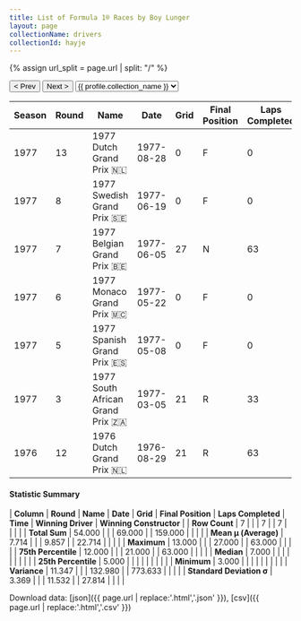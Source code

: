 ```yaml
---
title: List of Formula 1® Races by Boy Lunger
layout: page
collectionName: drivers
collectionId: hayje
---
```


{% assign url_split = page.url | split: "/" %}
<div id="collection-navigation">
<button onclick="selector.options[selector.selectedIndex-1].value && (window.location = selector.options[selector.selectedIndex-1].value);">&lt; Prev</button>
<button onclick="selector.options[selector.selectedIndex+1].value && (window.location = selector.options[selector.selectedIndex+1].value);">Next &gt;</button>
<select id="selector" onchange="this.options[this.selectedIndex].value && (window.location = this.options[this.selectedIndex].value);">
  {% for collectionId in site.data[page.collectionName].refs %}
    {% if collectionId == page.collectionId %}
      {% assign selected = "selected" %}
    {% else %}
      {% assign selected = "" %}
    {% endif %}
    {% assign profile = site.data[page.collectionName][collectionId].profile %}
    <option value="/f1/{{ page.collectionName }}/{{ collectionId }}/{{ url_split[4] }}" {{ selected }}>{{ profile.collection_name }}</option>
  {% endfor %}
</select>
</div>

| Season | Round | Name | Date | Grid | Final Position | Laps Completed | Time | Winning Driver | Winning Constructor |
|--|--|--|--|--|--|--|--|--|--|
| 1977 | 13 | 1977 Dutch Grand Prix 🇳🇱 | 1977-08-28 | 0 | F | 0 |   | Niki Lauda 🇦🇹 | Ferrari 🇮🇹 |
| 1977 | 8 | 1977 Swedish Grand Prix 🇸🇪 | 1977-06-19 | 0 | F | 0 |   | Jacques Laffite 🇫🇷 | Ligier 🇫🇷 |
| 1977 | 7 | 1977 Belgian Grand Prix 🇧🇪 | 1977-06-05 | 27 | N | 63 |   | Gunnar Nilsson 🇸🇪 | Team Lotus 🇬🇧 |
| 1977 | 6 | 1977 Monaco Grand Prix 🇲🇨 | 1977-05-22 | 0 | F | 0 |   | Jody Scheckter 🇿🇦 | Wolf 🇨🇦 |
| 1977 | 5 | 1977 Spanish Grand Prix 🇪🇸 | 1977-05-08 | 0 | F | 0 |   | Mario Andretti 🇺🇸 | Team Lotus 🇬🇧 |
| 1977 | 3 | 1977 South African Grand Prix 🇿🇦 | 1977-03-05 | 21 | R | 33 |   | Niki Lauda 🇦🇹 | Ferrari 🇮🇹 |
| 1976 | 12 | 1976 Dutch Grand Prix 🇳🇱 | 1976-08-29 | 21 | R | 63 |   | James Hunt 🇬🇧 | McLaren 🇬🇧 |

#### Statistic Summary

| **Column** | **Round** | **Name** | **Date** | **Grid** | **Final Position** | **Laps Completed** | **Time** | **Winning Driver** | **Winning Constructor** |
| **Row Count** | 7 |  |  | 7 |  | 7 |  |  |  |
| **Total Sum** | 54.000 |  |  | 69.000 |  | 159.000 |  |  |  |
| **Mean μ (Average)** | 7.714 |  |  | 9.857 |  | 22.714 |  |  |  |
| **Maximum** | 13.000 |  |  | 27.000 |  | 63.000 |  |  |  |
| **75th Percentile** | 12.000 |  |  | 21.000 |  | 63.000 |  |  |  |
| **Median** | 7.000 |  |  |  |  |  |  |  |  |
| **25th Percentile** | 5.000 |  |  |  |  |  |  |  |  |
| **Minimum** | 3.000 |  |  |  |  |  |  |  |  |
| **Variance** | 11.347 |  |  | 132.980 |  | 773.633 |  |  |  |
| **Standard Deviation σ** | 3.369 |  |  | 11.532 |  | 27.814 |  |  |  |

Download data: [json]({{ page.url | replace:'.html','.json' }}), [csv]({{ page.url | replace:'.html','.csv' }})
